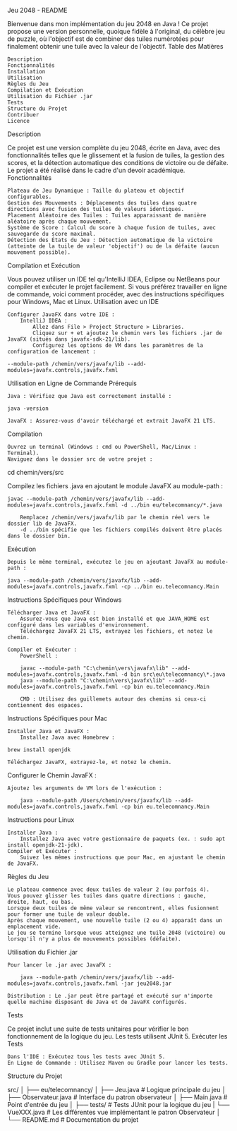 Jeu 2048 - README

Bienvenue dans mon implémentation du jeu 2048 en Java ! Ce projet propose une version personnelle, quoique fidèle à l'original, du célèbre jeu de puzzle, où l'objectif est de combiner des tuiles numérotées pour finalement obtenir une tuile avec la valeur de l'objectif.
Table des Matières

    Description
    Fonctionnalités
    Installation
    Utilisation
    Règles du Jeu
    Compilation et Exécution
    Utilisation du Fichier .jar
    Tests
    Structure du Projet
    Contribuer
    Licence

Description

Ce projet est une version complète du jeu 2048, écrite en Java, avec des fonctionnalités telles que le glissement et la fusion de tuiles, la gestion des scores, et la détection automatique des conditions de victoire ou de défaite. Le projet a été réalisé dans le cadre d'un devoir académique.
Fonctionnalités

    Plateau de Jeu Dynamique : Taille du plateau et objectif configurables.
    Gestion des Mouvements : Déplacements des tuiles dans quatre directions avec fusion des tuiles de valeurs identiques.
    Placement Aléatoire des Tuiles : Tuiles apparaissant de manière aléatoire après chaque mouvement.
    Système de Score : Calcul du score à chaque fusion de tuiles, avec sauvegarde du score maximal.
    Détection des États du Jeu : Détection automatique de la victoire (atteinte de la tuile de valeur 'objectif') ou de la défaite (aucun mouvement possible).

Compilation et Exécution

Vous pouvez utiliser un IDE tel qu'IntelliJ IDEA, Eclipse ou NetBeans pour compiler et exécuter le projet facilement. Si vous préférez travailler en ligne de commande, voici comment procéder, avec des instructions spécifiques pour Windows, Mac et Linux.
Utilisation avec un IDE

    Configurer JavaFX dans votre IDE :
        IntelliJ IDEA :
            Allez dans File > Project Structure > Libraries.
            Cliquez sur + et ajoutez le chemin vers les fichiers .jar de JavaFX (situés dans javafx-sdk-21/lib).
            Configurez les options de VM dans les paramètres de la configuration de lancement :

    --module-path /chemin/vers/javafx/lib --add-modules=javafx.controls,javafx.fxml

Utilisation en Ligne de Commande
Prérequis

    Java : Vérifiez que Java est correctement installé :

    java -version

    JavaFX : Assurez-vous d'avoir téléchargé et extrait JavaFX 21 LTS.

Compilation

    Ouvrez un terminal (Windows : cmd ou PowerShell, Mac/Linux : Terminal).
    Naviguez dans le dossier src de votre projet :

cd chemin/vers/src

Compilez les fichiers .java en ajoutant le module JavaFX au module-path :

    javac --module-path /chemin/vers/javafx/lib --add-modules=javafx.controls,javafx.fxml -d ../bin eu/telecomnancy/*.java

        Remplacez /chemin/vers/javafx/lib par le chemin réel vers le dossier lib de JavaFX.
        -d ../bin spécifie que les fichiers compilés doivent être placés dans le dossier bin.

Exécution

    Depuis le même terminal, exécutez le jeu en ajoutant JavaFX au module-path :

    java --module-path /chemin/vers/javafx/lib --add-modules=javafx.controls,javafx.fxml -cp ../bin eu.telecomnancy.Main

Instructions Spécifiques pour Windows

    Télécharger Java et JavaFX :
        Assurez-vous que Java est bien installé et que JAVA_HOME est configuré dans les variables d'environnement.
        Téléchargez JavaFX 21 LTS, extrayez les fichiers, et notez le chemin.

    Compiler et Exécuter :
        PowerShell :

        javac --module-path "C:\chemin\vers\javafx\lib" --add-modules=javafx.controls,javafx.fxml -d bin src\eu\telecomnancy\*.java
        java --module-path "C:\chemin\vers\javafx\lib" --add-modules=javafx.controls,javafx.fxml -cp bin eu.telecomnancy.Main

        CMD : Utilisez des guillemets autour des chemins si ceux-ci contiennent des espaces.

Instructions Spécifiques pour Mac

    Installer Java et JavaFX :
        Installez Java avec Homebrew :

    brew install openjdk

    Téléchargez JavaFX, extrayez-le, et notez le chemin.

Configurer le Chemin JavaFX :

    Ajoutez les arguments de VM lors de l'exécution :

        java --module-path /Users/chemin/vers/javafx/lib --add-modules=javafx.controls,javafx.fxml -cp bin eu.telecomnancy.Main

Instructions pour Linux

    Installer Java :
        Installez Java avec votre gestionnaire de paquets (ex. : sudo apt install openjdk-21-jdk).
    Compiler et Exécuter :
        Suivez les mêmes instructions que pour Mac, en ajustant le chemin de JavaFX.

Règles du Jeu

    Le plateau commence avec deux tuiles de valeur 2 (ou parfois 4).
    Vous pouvez glisser les tuiles dans quatre directions : gauche, droite, haut, ou bas.
    Lorsque deux tuiles de même valeur se rencontrent, elles fusionnent pour former une tuile de valeur double.
    Après chaque mouvement, une nouvelle tuile (2 ou 4) apparaît dans un emplacement vide.
    Le jeu se termine lorsque vous atteignez une tuile 2048 (victoire) ou lorsqu'il n'y a plus de mouvements possibles (défaite).

Utilisation du Fichier .jar

    Pour lancer le .jar avec JavaFX :

        java --module-path /chemin/vers/javafx/lib --add-modules=javafx.controls,javafx.fxml -jar jeu2048.jar

    Distribution : Le .jar peut être partagé et exécuté sur n'importe quelle machine disposant de Java et de JavaFX configurés.

Tests

Ce projet inclut une suite de tests unitaires pour vérifier le bon fonctionnement de la logique du jeu. Les tests utilisent JUnit 5.
Exécuter les Tests

    Dans l'IDE : Exécutez tous les tests avec JUnit 5.
    En Ligne de Commande : Utilisez Maven ou Gradle pour lancer les tests.

Structure du Projet

src/
│
├── eu/telecomnancy/
│   ├── Jeu.java                # Logique principale du jeu
│   ├── Observateur.java        # Interface du patron observateur
│   ├── Main.java               # Point d'entrée du jeu
│   ├── tests/                  # Tests JUnit pour la logique du jeu
|   └── VueXXX.java             # Les différentes vue implémentant le patron Observateur
│
└── README.md                   # Documentation du projet
